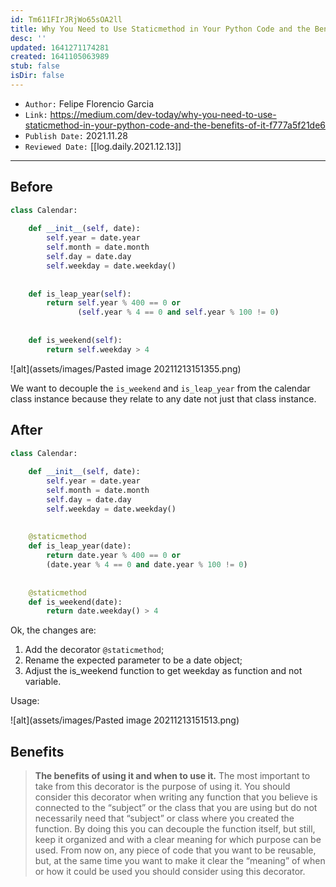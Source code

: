 ```yaml
---
id: Tm611FIrJRjWo65sOA2ll
title: Why You Need to Use Staticmethod in Your Python Code and the Benefits of It
desc: ''
updated: 1641271174281
created: 1641105063989
stub: false
isDir: false
---
```


- `Author:` Felipe Florencio Garcia
- `Link:` <https://medium.com/dev-today/why-you-need-to-use-staticmethod-in-your-python-code-and-the-benefits-of-it-f777a5f21de6>
- `Publish Date:` 2021.11.28
- `Reviewed Date:` [[log.daily.2021.12.13]]

---

## Before

```python
class Calendar:
    
    def __init__(self, date):
        self.year = date.year
        self.month = date.month
        self.day = date.day
        self.weekday = date.weekday()
    
    
    def is_leap_year(self):
        return self.year % 400 == 0 or 
               (self.year % 4 == 0 and self.year % 100 != 0)
    
    
    def is_weekend(self):
        return self.weekday > 4
```

![alt](assets/images/Pasted image 20211213151355.png)

We want to decouple the `is_weekend` and `is_leap_year` from the calendar class instance because they relate to any date not just that class instance.

## After

```python
class Calendar:
    
    def __init__(self, date):
        self.year = date.year
        self.month = date.month
        self.day = date.day
        self.weekday = date.weekday()
    
    
    @staticmethod
    def is_leap_year(date):
        return date.year % 400 == 0 or 
        (date.year % 4 == 0 and date.year % 100 != 0)
    
    
    @staticmethod
    def is_weekend(date):
        return date.weekday() > 4
```

Ok, the changes are:

1. Add the decorator `@staticmethod`;
2. Rename the expected parameter to be a date object;
3. Adjust the is_weekend function to get weekday as function and not variable.

Usage:

![alt](assets/images/Pasted image 20211213151513.png)

## Benefits

> **The benefits of using it and when to use it.**
> The most important to take from this decorator is the purpose of using it.
> You should consider this decorator when writing any function that you believe is connected to the “subject” or the class that you are using but do not necessarily need that “subject” or class where you created the function.
> By doing this you can decouple the function itself, but still, keep it organized and with a clear meaning for which purpose can be used.
> From now on, any piece of code that you want to be reusable, but, at the same time you want to make it clear the “meaning” of when or how it could be used you should consider using this decorator.

